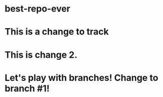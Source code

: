# best-repo-ever

# This is a change to track

# This is change 2.

# Let's play with branches!  Change to branch #1!